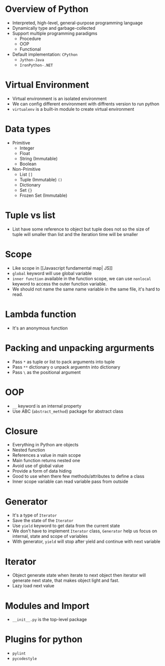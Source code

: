 # Overview of Python
- Interpreted, high-level, general-purpose programming language
- Dynamically type and garbage-collected
- Support multiple programming paradigms
	- Procedure
	- OOP
	- Functional
- Default implementation: `CPython`
	- `Jython-Java`
	- `IronPython-.NET`
# Virtual Environment
- Virtual environment is an isolated environment
- We can config different environment with diffrents version to run python
- `virtualenv` is a built-in module to create virtual environment
# Data types
- Primitive
	- Integer
	- Float
	- String (Immutable)
	- Boolean
- Non-Primitive
	- List `[]`
	- Tuple (Immutable) `()`
	- Dictionary
	- Set `{}`
	- Frozen Set (Immutable)
# Tuple vs list
- List have some reference to object but tuple does not so the size of tuple will smaller than list and the iteration time will be smaller
# Scope
- Like scope in [[Javascript fundamental map| JS]]
- `global` keyword will use global variable
- `inner function` available in the function scope, we can use `nonlocal` keyword to access the outer function variable.
- We should not name the same name variable in the same file, it's hard to read.
# Lambda function
- It's an anonymous function 
# Packing and unpacking argurments
- Pass `*` as tuple or list to pack arguments into tuple
- Pass `**` dictionary o unpack arguemtn into dictionary
- Pass `\` as the positional argument
#  OOP
- `__` keyword is an internal property
- Use ABC (`abstract_method`) package for abstract class
# Closure
- Everything in Python are objects
- Nested function
- References a value in main scope
- Main function returns nested one
- Avoid use of global value
- Provide a form of data hiding
- Good to use when there few methods/attributes to define a class
- Inner scope variable can read variable pass from outside
# Generator
- It's a type of `Iterator`
- Save the state of the `Iterator`
- Use `yield` keyword to get data from the current state
- We don't have to implement `Iterator` class, `Generator` help us focus on internal, state and scope of variables 
- With generator, `yield` will stop after yield and continue with next variable
# Iterator
- Object generate state when iterate to next object then iterator will generate next state, that makes object light and fast.
- Lazy load next value
# Modules and Import
- `__init__.py` is the top-level package
# Plugins for python
- `pylint`
- `pycodestyle`